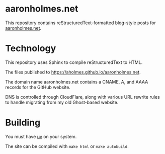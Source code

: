 # aaronholmes.net

This repository contains reStructuredText-formatted blog-style posts for [aaronholmes.net](https://aaronholmes.net).

# Technology

This repository uses Sphinx to compile reStructuredText to HTML.

The files published to https://aholmes.github.io/aaronholmes.net.

The domain name aaronholmes.net contains a CNAME, A, and AAAA records for the GitHub website.

DNS is controlled through CloudFlare, along with various URL rewrite rules to handle migrating from my old Ghost-based website.

# Building

You must have [uv](https://docs.astral.sh/uv/) on your system.

The site can be compiled with `make html` or `make autobuild`.